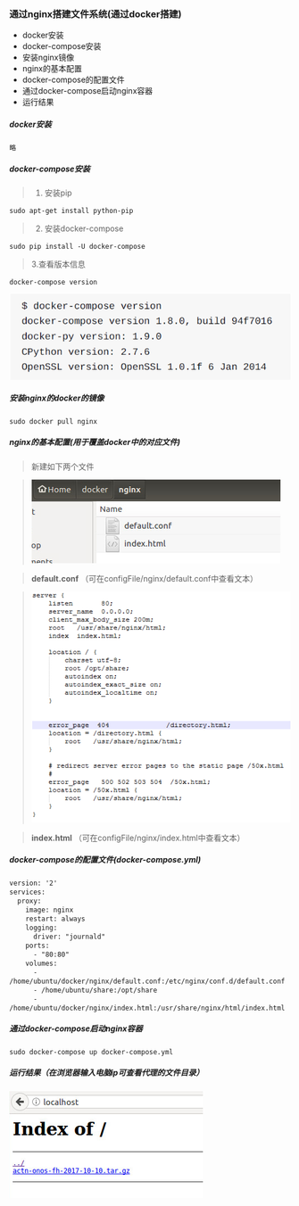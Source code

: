 ### 通过nginx搭建文件系统(通过docker搭建)
 + docker安装
 + docker-compose安装
 + 安装nginx镜像
 + nginx的基本配置
 + docker-compose的配置文件
 + 通过docker-compose启动nginx容器
 + 运行结果
 
##### docker安装
    略

##### docker-compose安装
> 1. 安装pip
```shell
sudo apt-get install python-pip
```
> 2. 安装docker-compose
```shell
sudo pip install -U docker-compose
```
> 3.查看版本信息
```shell
docker-compose version
```
![](../picture/docker-compose_version.png)

##### 安装nginx的docker的镜像
```shell
sudo docker pull nginx
```

##### nginx的基本配置(用于覆盖docker中的对应文件)
>新建如下两个文件  

> ![](../picture/docker_nginx_config.png)  

> **default.conf** （可在configFile/nginx/default.conf中查看文本）  

> ![](../picture/docker_nginx_default_conf.png)

> **index.html**   （可在configFile/nginx/index.html中查看文本）  

##### docker-compose的配置文件(docker-compose.yml)
```
version: '2'
services:
  proxy:
    image: nginx
    restart: always
    logging:
      driver: "journald"
    ports:
      - "80:80"
    volumes:
      - /home/ubuntu/docker/nginx/default.conf:/etc/nginx/conf.d/default.conf
      - /home/ubuntu/share:/opt/share
      - /home/ubuntu/docker/nginx/index.html:/usr/share/nginx/html/index.html

```

##### 通过docker-compose启动nginx容器
```shell
sudo docker-compose up docker-compose.yml
```

##### 运行结果（在浏览器输入电脑ip可查看代理的文件目录）
![](../picture/docker_nginx_run_result.png)
